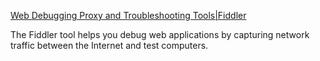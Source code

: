 
[Web Debugging Proxy and Troubleshooting Tools|Fiddler](https://www.telerik.com/fiddler)

The Fiddler tool helps you debug web applications by capturing network traffic between the Internet and test computers.